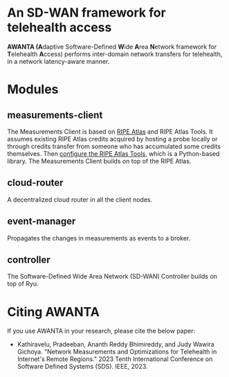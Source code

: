 # An SD-WAN framework for telehealth access

**AWANTA (A**daptive Software-Defined **W**ide **A**rea **N**etwork framework for **T**elehealth **A**ccess) performs inter-domain network transfers for telehealth, in a network latency-aware manner.


# Modules

## measurements-client

The Measurements Client is based on [RIPE Atlas](https://atlas.ripe.net/) and RIPE Atlas Tools. It assumes existing RIPE Atlas credits acquired by hosting a probe locally or through credits transfer from someone who has accumulated some credits themselves. Then [configure the RIPE Atlas Tools](https://ripe-atlas-tools.readthedocs.io/en/latest/use.html#configuration), which is a Python-based library. The Measurements Client builds on top of the RIPE Atlas. 

## cloud-router

A decentralized cloud router in all the client nodes.

## event-manager

Propagates the changes in measurements as events to a broker.

## controller

The Software-Defined Wide Area Network (SD-WAN) Controller builds on top of Ryu.


# Citing AWANTA

If you use AWANTA in your research, please cite the below paper:

* Kathiravelu, Pradeeban, Ananth Reddy Bhimireddy, and Judy Wawira Gichoya. "Network Measurements and Optimizations for Telehealth in Internet's Remote Regions." 2023 Tenth International Conference on Software Defined Systems (SDS). IEEE, 2023.
